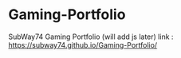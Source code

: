 # Gaming-Portfolio
SubWay74 Gaming Portfolio (will add js later)
link :  https://subway74.github.io/Gaming-Portfolio/